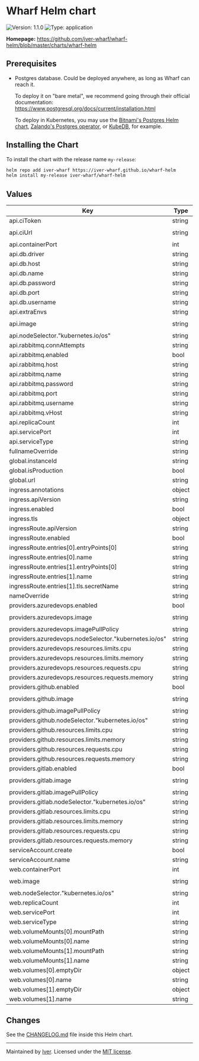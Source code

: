 # Wharf Helm chart

![Version: 1.1.0](https://img.shields.io/badge/Version-1.1.0-informational?style=flat-square)
![Type: application](https://img.shields.io/badge/Type-application-informational?style=flat-square)

**Homepage:** <https://github.com/iver-wharf/wharf-helm/blob/master/charts/wharf-helm>

## Prerequisites

- Postgres database. Could be deployed anywhere, as long as Wharf can reach it.

  To deploy it on "bare metal", we recommend going through their official
  documentation: <https://www.postgresql.org/docs/current/installation.html>

  To deploy in Kubernetes, you may use the [Bitnami's
  Postgres Helm chart](https://github.com/bitnami/charts/tree/master/bitnami/postgresql),
  [Zalando's Postgres operator](https://postgres-operator.readthedocs.io/en/latest/),
  or [KubeDB](https://kubedb.com/docs/latest/guides/postgres/), for example.

## Installing the Chart

To install the chart with the release name `my-release`:

```sh
helm repo add iver-wharf https://iver-wharf.github.io/wharf-helm
helm install my-release iver-wharf/wharf-helm
```

## Values

| Key | Type | Default | Description |
|-----|------|---------|-------------|
| api.ciToken | string | `"changeit"` |  |
| api.ciUrl | string | `"http://jenkins.example.com/generic-webhook-trigger/invoke"` |  |
| api.containerPort | int | `8080` |  |
| api.db.driver | string | `"postgres"` |  |
| api.db.host | string | `"wharf-db"` |  |
| api.db.name | string | `"wharf"` |  |
| api.db.password | string | `"changeit"` |  |
| api.db.port | string | `"5432"` |  |
| api.db.username | string | `"postgres"` |  |
| api.extraEnvs | string | `nil` |  |
| api.image | string | `"harbor.local/tools/wharf-project/api:v3.0.0"` |  |
| api.nodeSelector."kubernetes.io/os" | string | `"linux"` |  |
| api.rabbitmq.connAttempts | string | `"10"` |  |
| api.rabbitmq.enabled | bool | `false` |  |
| api.rabbitmq.host | string | `"rabbitmq.local"` |  |
| api.rabbitmq.name | string | `"wharf_queue"` |  |
| api.rabbitmq.password | string | `"changeit"` |  |
| api.rabbitmq.port | string | `"5672"` |  |
| api.rabbitmq.username | string | `"user"` |  |
| api.rabbitmq.vHost | string | `"/"` |  |
| api.replicaCount | int | `1` |  |
| api.servicePort | int | `80` |  |
| api.serviceType | string | `"ClusterIP"` |  |
| fullnameOverride | string | `""` |  |
| global.instanceId | string | `"dev"` |  |
| global.isProduction | bool | `false` |  |
| global.url | string | `"wharf.example.org"` |  |
| ingress.annotations | object | `{}` |  |
| ingress.apiVersion | string | `"networking.k8s.io/v1beta1"` |  |
| ingress.enabled | bool | `false` |  |
| ingress.tls | object | `{}` |  |
| ingressRoute.apiVersion | string | `"traefik.containo.us/v1alpha1"` |  |
| ingressRoute.enabled | bool | `false` |  |
| ingressRoute.entries[0].entryPoints[0] | string | `"web"` |  |
| ingressRoute.entries[0].name | string | `"http"` |  |
| ingressRoute.entries[1].entryPoints[0] | string | `"websecure"` |  |
| ingressRoute.entries[1].name | string | `"https"` |  |
| ingressRoute.entries[1].tls.secretName | string | `"wharf-example-tls"` |  |
| nameOverride | string | `""` |  |
| providers.azuredevops.enabled | bool | `true` |  |
| providers.azuredevops.image | string | `"harbor.local/tools/wharf-project/azuredevops:v1.1.0"` |  |
| providers.azuredevops.imagePullPolicy | string | `"IfNotPresent"` |  |
| providers.azuredevops.nodeSelector."kubernetes.io/os" | string | `"linux"` |  |
| providers.azuredevops.resources.limits.cpu | string | `"100m"` |  |
| providers.azuredevops.resources.limits.memory | string | `"128Mi"` |  |
| providers.azuredevops.resources.requests.cpu | string | `"100m"` |  |
| providers.azuredevops.resources.requests.memory | string | `"128Mi"` |  |
| providers.github.enabled | bool | `true` |  |
| providers.github.image | string | `"harbor.local/tools/wharf-project/github:v1.1.0"` |  |
| providers.github.imagePullPolicy | string | `"IfNotPresent"` |  |
| providers.github.nodeSelector."kubernetes.io/os" | string | `"linux"` |  |
| providers.github.resources.limits.cpu | string | `"100m"` |  |
| providers.github.resources.limits.memory | string | `"128Mi"` |  |
| providers.github.resources.requests.cpu | string | `"100m"` |  |
| providers.github.resources.requests.memory | string | `"128Mi"` |  |
| providers.gitlab.enabled | bool | `true` |  |
| providers.gitlab.image | string | `"harbor.local/tools/wharf-project/gitlab:v1.1.0"` |  |
| providers.gitlab.imagePullPolicy | string | `"IfNotPresent"` |  |
| providers.gitlab.nodeSelector."kubernetes.io/os" | string | `"linux"` |  |
| providers.gitlab.resources.limits.cpu | string | `"100m"` |  |
| providers.gitlab.resources.limits.memory | string | `"128Mi"` |  |
| providers.gitlab.resources.requests.cpu | string | `"100m"` |  |
| providers.gitlab.resources.requests.memory | string | `"128Mi"` |  |
| serviceAccount.create | bool | `true` |  |
| serviceAccount.name | string | `nil` |  |
| web.containerPort | int | `8080` |  |
| web.image | string | `"harbor.local/tools/wharf-project/web-ng:v1.1.0"` |  |
| web.nodeSelector."kubernetes.io/os" | string | `"linux"` |  |
| web.replicaCount | int | `1` |  |
| web.servicePort | int | `80` |  |
| web.serviceType | string | `"ClusterIP"` |  |
| web.volumeMounts[0].mountPath | string | `"/var/cache/nginx"` |  |
| web.volumeMounts[0].name | string | `"cache"` |  |
| web.volumeMounts[1].mountPath | string | `"/run"` |  |
| web.volumeMounts[1].name | string | `"run"` |  |
| web.volumes[0].emptyDir | object | `{}` |  |
| web.volumes[0].name | string | `"cache"` |  |
| web.volumes[1].emptyDir | object | `{}` |  |
| web.volumes[1].name | string | `"run"` |  |

## Changes

See the [CHANGELOG.md](./CHANGELOG.md) file inside this Helm chart.

---

Maintained by [Iver](https://www.iver.com/en).
Licensed under the [MIT license](https://github.com/iver-wharf/wharf-helm/blob/master/LICENSE).
